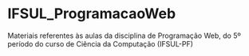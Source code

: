 # IFSUL_ProgramacaoWeb
Materiais referentes às aulas da disciplina de Programação Web, do 5º período do curso de Ciência da Computação (IFSUL-PF)
